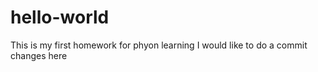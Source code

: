 # hello-world
This is my first homework for phyon learning
I would like to do a commit changes here
